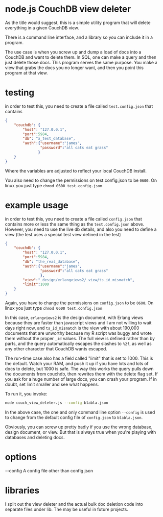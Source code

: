 # node.js CouchDB view deleter

As the title would suggest, this is a simple utility program that will
delete everything in a given CouchDB view.

There is a command line interface, and a library so you can include it
in a program.

The use case is when you screw up and dump a load of docs into a
CouchDB and want to delete them.  In SQL, one can make a query and
then just delete those docs.  This program serves the same purpose.
You make a view that grabs the docs you no longer want, and then you
point this program at that view.

# testing

in order to test this, you need to create a file called
`test.config.json` that contains

``` json
{
    "couchdb": {
        "host": "127.0.0.1",
        "port":5984,
        "db": "a_test_database",
        "auth":{"username":"james",
                "password":"all cats eat grass"
               }
    }
}
```

Where the variables are adjusted to reflect your local CouchDB
install.

You also need to change the permissions on test.config.json to be
`0600`.  On linux you just type `chmod 0600 test.config.json`



# example usage

in order to test this, you need to create a file called
`config.json` that contains more or less the same thing as the
`test.config.json` above.  However, you need to use the live db
details, and also you need to define a view (the test uses a special
test view defined in the test)


``` json
{
    "couchdb": {
        "host": "127.0.0.1",
        "port":5984,
        "db": "the_real_database",
        "auth":{"username":"james",
                "password":"all cats eat grass"
                },
        "view":"_design/erlangviews2/_view/ts_id_mismatch",
        "limit":1000
    }
}
```

Again, you have to change the permissions on `config.json` to be
`0600`.  On linux you just type `chmod 0600 test.config.json`


In this case, `erlangviews2` is the design document, with Erlang views
because they are faster than javascript views and I am not willing to
wait days right now, and `ts_id_mismatch` is the view with about 190,000 documents that are
unworthy because my R script was buggy and wrote them without the
proper `_id` values.  The full view is defined rather than by parts,
and the query automatically escapes the slashes to `%2f`, as well as
any other character that CouchDB wants escaped.

The run-time case also has a field called "limit" that is set
to 1000.  This is the default.  Watch your RAM, and push it up if you
have lots and lots of docs to delete, but 1000 is safe.  The way this
works the query pulls down the documents from couchdb, then rewrites
them with the delete flag set.  If you ask for a huge number of large
docs, you can crash your program.  If in doubt, set limit smaller and
see what happens.

To run it, you invoke:

```bash
node couch_view_deleter.js --config blabla.json
```

In the above case, the one and only command line option `--config` is
used to change from the default config file of `config.json` to
`blabla.json`.

Obviously, you can screw up pretty badly if you use the wrong
database, design document, or view.  But that is always true when
you're playing with databases and deleting docs.

# options

  --config   A config file other than config.json


# libraries

I split out the view deleter and the actual bulk doc deletion code
into separate files under lib.  The may be useful in future projects.
